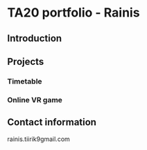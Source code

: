 # TA20 portfolio - Rainis

## Introduction


## Projects
### Timetable

### Online VR game

## Contact information
rainis.tiirik9gmail.com





  
